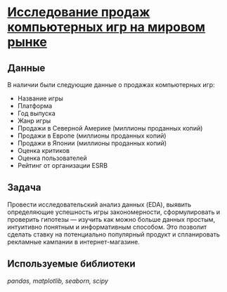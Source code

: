 # [Исследование продаж компьютерных игр на мировом рынке](games_project.ipynb)

## Данные 

В наличии были следующие данные о продажах компьютерных игр:
- Название игры
- Платформа
- Год выпуска
- Жанр игры
- Продажи в Северной Америке (миллионы проданных копий)
- Продажи в Европе (миллионы проданных копий)
- Продажи в Японии (миллионы проданных копий)
- Оценка критиков
- Оценка пользователей
- Рейтинг от организации ESRB

## Задача

Провести исследовательский анализ данных (EDA), выявить определяющие успешность игры закономерности, сформулировать и проверить гипотезы — изучить как можно больше данных простым, интуитивно понятным и информативным способом. Это позволит сделать ставку на потенциально популярный продукт и спланировать рекламные кампании в интернет-магазине.

## Используемые библиотеки
*pandas, matplotlib, seaborn, scipy*
